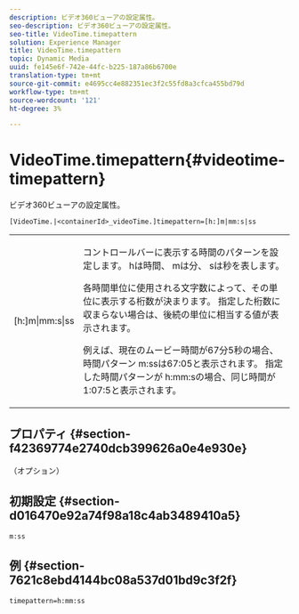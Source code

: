 ```yaml
---
description: ビデオ360ビューアの設定属性。
seo-description: ビデオ360ビューアの設定属性。
seo-title: VideoTime.timepattern
solution: Experience Manager
title: VideoTime.timepattern
topic: Dynamic Media
uuid: fe145e6f-742e-44fc-b225-187a86b6700e
translation-type: tm+mt
source-git-commit: e4695cc4e882351ec3f2c55fd8a3cfca455bd79d
workflow-type: tm+mt
source-wordcount: '121'
ht-degree: 3%

---
```



# VideoTime.timepattern{#videotime-timepattern}

ビデオ360ビューアの設定属性。

`[VideoTime.|<containerId>_videoTime.]timepattern=[h:]m|mm:s|ss`

<table id="table_C616483932C2482CA9794DDD7313FD7C"> 
 <tbody> 
  <tr> 
   <td colname="col1"> <p> <span class="codeph"> [h:]m|mm:s|ss</span> </p> </td> 
   <td colname="col2"> <p> コントロールバーに表示する時間のパターンを設定します。<span class="codeph"> h</span>は時間、<span class="codeph"> m</span>は分、<span class="codeph"> s</span>は秒を表します。 </p> <p>各時間単位に使用される文字数によって、その単位に表示する桁数が決まります。 指定した桁数に収まらない場合は、後続の単位に相当する値が表示されます。 </p> <p>例えば、現在のムービー時間が67分5秒の場合、時間パターン<span class="codeph"> m:ss</span>は67:05と表示されます。 指定した時間パターンが<span class="codeph"> h:mm:s</span>の場合、同じ時間が1:07:5と表示されます。 </p> </td> 
  </tr> 
 </tbody> 
</table>

## プロパティ {#section-f42369774e2740dcb399626a0e4e930e}

（オプション）

## 初期設定 {#section-d016470e92a74f98a18c4ab3489410a5}

`m:ss`

## 例 {#section-7621c8ebd4144bc08a537d01bd9c3f2f}

```
timepattern=h:mm:ss
```

